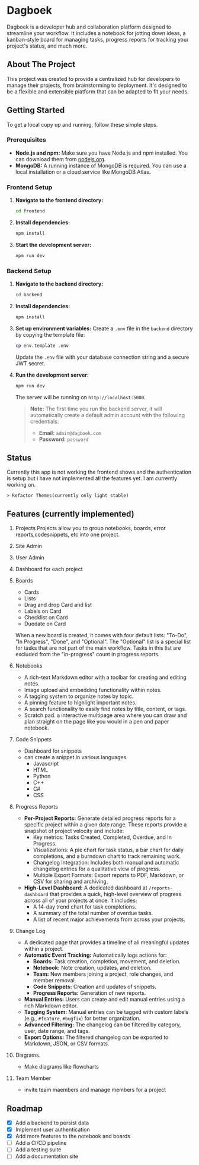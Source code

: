 # Dagboek

Dagboek is a developer hub and collaboration platform designed to streamline your workflow. It includes a notebook for jotting down ideas, a kanban-style board for managing tasks, progress reports for tracking your project's status, and much more.

## About The Project

This project was created to provide a centralized hub for developers to manage their projects, from brainstorming to deployment. It's designed to be a flexible and extensible platform that can be adapted to fit your needs.

## Getting Started

To get a local copy up and running, follow these simple steps.

### Prerequisites

*   **Node.js and npm:** Make sure you have Node.js and npm installed. You can download them from [nodejs.org](https://nodejs.org/).
*   **MongoDB:** A running instance of MongoDB is required. You can use a local installation or a cloud service like MongoDB Atlas.

### Frontend Setup

1.  **Navigate to the frontend directory:**
    ```sh
    cd frontend
    ```
2.  **Install dependencies:**
    ```sh
    npm install
    ```
3.  **Start the development server:**
    ```sh
    npm run dev
    ```

### Backend Setup

1.  **Navigate to the backend directory:**
    ```sh
    cd backend
    ```
2.  **Install dependencies:**
    ```sh
    npm install
    ```
3.  **Set up environment variables:**
    Create a `.env` file in the `backend` directory by copying the template file:
    ```sh
    cp env.template .env
    ```
    Update the `.env` file with your database connection string and a secure JWT secret.

4.  **Run the development server:**
    ```sh
    npm run dev
    ```
    The server will be running on `http://localhost:5000`.

    > **Note:** The first time you run the backend server, it will automatically create a default admin account with the following credentials:
    > - **Email:** `admin@dagboek.com`
    > - **Password:** `password`

## Status

Currently this app is not working the frontend shows and the authentication is setup but i have not implemented all the features yet.
I am currently working on.

    > Refactor Themes(currently only light stable)
    
    
    
## Features (currently implemented)
1. Projects
    Projects allow you to group notebooks, boards, error reports,codesnippets, etc into one project.
2. Site Admin
3. User Admin
4. Dashboard for each project
6. Boards
    - Cards
    - Lists
    - Drag and drop Card and list
    - Labels on Card
    - Checklist on Card
    - Duedate on Card

    When a new board is created, it comes with four default lists: "To-Do", "In Progress", "Done", and "Optional". The "Optional" list is a special list for tasks that are not part of the main workflow. Tasks in this list are excluded from the "in-progress" count in progress reports.
   
7. Notebooks
   - A rich-text Markdown editor with a toolbar for creating and editing notes.
   - Image upload and embedding functionality within notes.
   - A tagging system to organize notes by topic.
   - A pinning feature to highlight important notes.
   - A search functionality to easily find notes by title, content, or tags.
   - Scratch pad. a interactive multipage area where you can draw and plan straight on the page like you would in a pen and paper notebook.
8. Code Snippets
   - Dashboard for snippets
   - can create a snippet in various languages
        - Javascript
        - HTML
        - Python
        - C++
        - C#
        - CSS
9. Progress Reports
   - **Per-Project Reports:** Generate detailed progress reports for a specific project within a given date range. These reports provide a snapshot of project velocity and include:
     - Key metrics: Tasks Created, Completed, Overdue, and In Progress.
     - Visualizations: A pie chart for task status, a bar chart for daily completions, and a burndown chart to track remaining work.
     - Changelog Integration: Includes both manual and automatic changelog entries for a qualitative view of progress.
     - Multiple Export Formats: Export reports to PDF, Markdown, or CSV for sharing and archiving.
   - **High-Level Dashboard:** A dedicated dashboard at `/reports-dashboard` that provides a quick, high-level overview of progress across all of your projects at once. It includes:
     - A 14-day trend chart for task completions.
     - A summary of the total number of overdue tasks.
     - A list of recent major achievements from across your projects.
10. Change Log
    - A dedicated page that provides a timeline of all meaningful updates within a project.
    - **Automatic Event Tracking:** Automatically logs actions for:
        - **Boards:** Task creation, completion, movement, and deletion.
        - **Notebook:** Note creation, updates, and deletion.
        - **Team:** New members joining a project, role changes, and member removal.
        - **Code Snippets:** Creation and updates of snippets.
        - **Progress Reports:** Generation of new reports.
    - **Manual Entries:** Users can create and edit manual entries using a rich Markdown editor.
    - **Tagging System:** Manual entries can be tagged with custom labels (e.g., `#feature`, `#bugfix`) for better organization.
    - **Advanced Filtering:** The changelog can be filtered by category, user, date range, and tags.
    - **Export Options:** The filtered changelog can be exported to Markdown, JSON, or CSV formats.
11. Diagrams.
    - Make diagrams like flowcharts
12. Team Member
    - invite team maembers and manage members for a project
          
     
## Roadmap

- [x] Add a backend to persist data
- [x] Implement user authentication
- [x] Add more features to the notebook and boards
- [ ] Add a CI/CD pipeline
- [ ] Add a testing suite
- [ ] Add a documentation site
